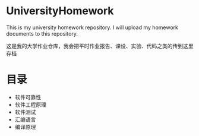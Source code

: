 # UniversityHomework
This is my university homework repository. I will upload my homework documents to this repository.

这是我的大学作业仓库，我会把平时作业报告、课设、实验、代码之类的传到这里存档

# 目录
- 软件可靠性
- 软件工程原理
- 软件测试
- 汇编语言
- 编译原理
